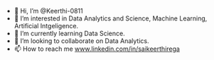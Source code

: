- 👋 Hi, I’m @Keerthi-0811
- 👀 I’m interested in Data Analytics and Science, Machine Learning, Artificial Intgeligence.
- 🌱 I’m currently learning Data Science.
- 💞️ I’m looking to collaborate on Data Analytics.
- 📫 How to reach me www.linkedin.com/in/saikeerthirega


<!---
Keerthi-0811/Keerthi-0811 is a ✨ special ✨ repository because its `README.md` (this file) appears on your GitHub profile.
You can click the Preview link to take a look at your changes.
--->
